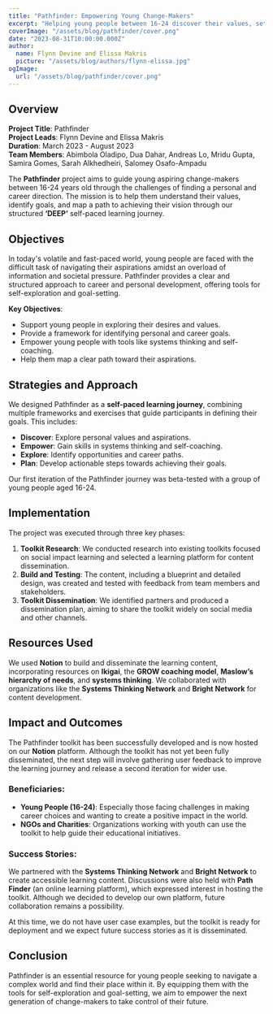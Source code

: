 ```yaml
---
title: "Pathfinder: Empowering Young Change-Makers"
excerpt: "Helping young people between 16-24 discover their values, set personal & career goals, and navigate their path to success through our structured ‘DEEP’ learning journey."
coverImage: "/assets/blog/pathfinder/cover.png"
date: "2023-08-31T10:00:00.000Z"
author:
  name: Flynn Devine and Elissa Makris
  picture: "/assets/blog/authors/flynn-elissa.jpg"
ogImage:
  url: "/assets/blog/pathfinder/cover.png"
---
```


## Overview

**Project Title**: Pathfinder  
**Project Leads**: Flynn Devine and Elissa Makris  
**Duration**: March 2023 - August 2023  
**Team Members**: Abimbola Oladipo, Dua Dahar, Andreas Lo, Mridu Gupta, Samira Gomes, Sarah Alkhedheiri, Salomey Osafo-Ampadu

The **Pathfinder** project aims to guide young aspiring change-makers between 16-24 years old through the challenges of finding a personal and career direction. The mission is to help them understand their values, identify goals, and map a path to achieving their vision through our structured **‘DEEP’** self-paced learning journey.

## Objectives

In today's volatile and fast-paced world, young people are faced with the difficult task of navigating their aspirations amidst an overload of information and societal pressure. Pathfinder provides a clear and structured approach to career and personal development, offering tools for self-exploration and goal-setting.

**Key Objectives**:
- Support young people in exploring their desires and values.
- Provide a framework for identifying personal and career goals.
- Empower young people with tools like systems thinking and self-coaching.
- Help them map a clear path toward their aspirations.

## Strategies and Approach

We designed Pathfinder as a **self-paced learning journey**, combining multiple frameworks and exercises that guide participants in defining their goals. This includes:

- **Discover**: Explore personal values and aspirations.
- **Empower**: Gain skills in systems thinking and self-coaching.
- **Explore**: Identify opportunities and career paths.
- **Plan**: Develop actionable steps towards achieving their goals.

Our first iteration of the Pathfinder journey was beta-tested with a group of young people aged 16-24.

## Implementation

The project was executed through three key phases:

1. **Toolkit Research**: We conducted research into existing toolkits focused on social impact learning and selected a learning platform for content dissemination.
2. **Build and Testing**: The content, including a blueprint and detailed design, was created and tested with feedback from team members and stakeholders.
3. **Toolkit Dissemination**: We identified partners and produced a dissemination plan, aiming to share the toolkit widely on social media and other channels.

## Resources Used

We used **Notion** to build and disseminate the learning content, incorporating resources on **Ikigai**, the **GROW coaching model**, **Maslow’s hierarchy of needs**, and **systems thinking**. We collaborated with organizations like the **Systems Thinking Network** and **Bright Network** for content development.

## Impact and Outcomes

The Pathfinder toolkit has been successfully developed and is now hosted on our **Notion** platform. Although the toolkit has not yet been fully disseminated, the next step will involve gathering user feedback to improve the learning journey and release a second iteration for wider use.

### Beneficiaries:
- **Young People (16-24)**: Especially those facing challenges in making career choices and wanting to create a positive impact in the world.
- **NGOs and Charities**: Organizations working with youth can use the toolkit to help guide their educational initiatives.

### Success Stories:

We partnered with the **Systems Thinking Network** and **Bright Network** to create accessible learning content. Discussions were also held with **Path Finder** (an online learning platform), which expressed interest in hosting the toolkit. Although we decided to develop our own platform, future collaboration remains a possibility.

At this time, we do not have user case examples, but the toolkit is ready for deployment and we expect future success stories as it is disseminated.

## Conclusion

Pathfinder is an essential resource for young people seeking to navigate a complex world and find their place within it. By equipping them with the tools for self-exploration and goal-setting, we aim to empower the next generation of change-makers to take control of their future.
